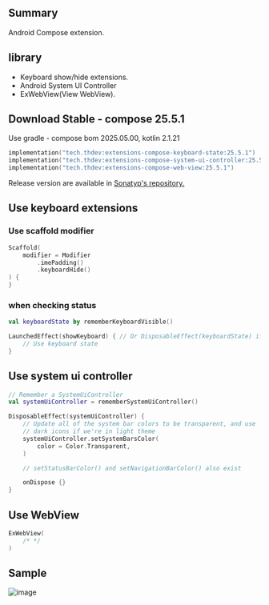 ## Summary

Android Compose extension.

## library

- Keyboard show/hide extensions.
- Android System UI Controller
- ExWebView(View WebView).

## Download Stable - compose 25.5.1

Use gradle - compose bom 2025.05.00, kotlin 2.1.21

```kotlin
implementation("tech.thdev:extensions-compose-keyboard-state:25.5.1")
implementation("tech.thdev:extensions-compose-system-ui-controller:25.5.1")
implementation("tech.thdev:extensions-compose-web-view:25.5.1")
```

Release version are available in [Sonatyp's repository.](https://search.maven.org/search?q=tech.thdev)

## Use keyboard extensions

### Use scaffold modifier

```kotlin
Scaffold(
    modifier = Modifier
        .imePadding()
        .keyboardHide()
) {
}
```

### when checking status

```kotlin
val keyboardState by rememberKeyboardVisible()

LaunchedEffect(showKeyboard) { // Or DisposableEffect(keyboardState) if you want to react when keyboardState changes
    // Use keyboard state
}
```

## Use system ui controller

```kotlin
// Remember a SystemUiController
val systemUiController = rememberSystemUiController()

DisposableEffect(systemUiController) {
    // Update all of the system bar colors to be transparent, and use
    // dark icons if we're in light theme
    systemUiController.setSystemBarsColor(
        color = Color.Transparent,
    )

    // setStatusBarColor() and setNavigationBarColor() also exist

    onDispose {}
}
```

## Use WebView

```kotlin
ExWebView(
    /* */
)
```

## Sample

![image](images/sample.png)
